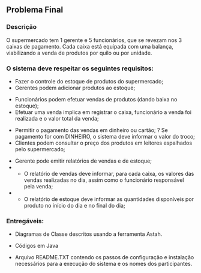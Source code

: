 ## Problema Final

### Descrição
O supermercado tem 1 gerente e 5 funcionários, que se revezam nos 3 caixas de pagamento.
Cada caixa está equipada com uma balança, viabilizando a venda de produtos por quilo ou por unidade.

### O sistema deve respeitar os seguintes requisitos:
+ Fazer o controle do estoque de produtos do supermercado;
+ Gerentes podem adicionar produtos ao estoque;
- Funcionários podem efetuar vendas de produtos (dando baixa no estoque);
- Efetuar uma venda implica em registrar o caixa, funcionário a venda foi realizada e o valor total da venda;
+ Permitir o pagamento das vendas em dinheiro ou cartão;
? Se pagamento for com DINHEIRO, o sistema deve informar o valor do troco;
+ Clientes podem consultar o preço dos produtos em leitores espalhados pelo supermercado;
- Gerente pode emitir relatórios de vendas e de estoque;
- - O relatório de vendas deve informar, para cada caixa, os valores das vendas realizadas no dia, assim como o funcionário responsável pela venda;
- - O relatório de estoque deve informar as quantidades disponíveis por produto no início do dia e no final do dia;

### Entregáveis:
- Diagramas de Classe descritos usando a ferramenta Astah.
+ Códigos em Java
- Arquivo README.TXT contendo os passos de configuração e instalação necessários para a execução do sistema e os nomes dos participantes.